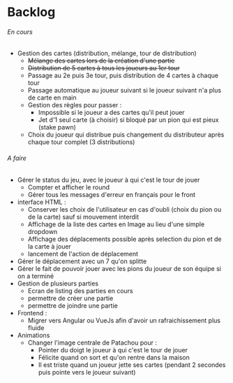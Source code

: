# Backlog

###### En cours
* Gestion des cartes (distribution, mélange, tour de distribution)
  * ~~Mélange des cartes lors de la création d'une partie~~
  * ~~Distribution de 5 cartes à tous les joueurs au 1er tour~~
  * Passage au 2e puis 3e tour, puis distribution de 4 cartes à chaque tour
  * Passage automatique au joueur suivant si le joueur suivant n'a plus de carte en main
  * Gestion des règles pour passer :
    * Impossible si le joueur a des cartes qu'il peut jouer
    * Jet d'1 seul carte (à choisir) si bloqué par un pion qui est pieux (stake pawn)
  * Choix du joueur qui distribue puis changement du distributeur après chaque tour complet (3 distributions)

###### A faire
* Gérer le status du jeu, avec le joueur à qui c'est le tour de jouer
  * Compter et afficher le round
  * Gérer tous les messages d'erreur en français pour le front
* interface HTML : 
  * Conserver les choix de l'utilisateur en cas d'oubli (choix du pion ou de la carte) sauf si mouvement interdit
  * Affichage de la liste des cartes en Image au lieu d'une simple dropdown
  * Affichage des déplacements possible après selection du pion et de la carte à jouer
  * lancement de l'action de déplacement
* Gérer le déplacement avec un 7 qu'on splitte
* Gérer le fait de pouvoir jouer avec les pions du joueur de son équipe si on a terminé
* Gestion de plusieurs parties
  * Ecran de listing des parties en cours
  * permettre de créer une partie
  * permettre de joindre une partie
* Frontend :
  * Migrer vers Angular ou VueJs afin d'avoir un rafraichissement plus fluide
* Animations
  * Changer l'image centrale de Patachou pour :
    * Pointer du doigt le joueur à qui c'est le tour de jouer
    * Félicite quand on sort et qu'on rentre dans la maison
    * Il est triste quand un joueur jette ses cartes (pendant 2 secondes puis pointe vers le joueur suivant)
